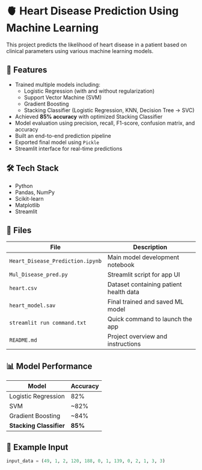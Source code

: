 # 🫀 Heart Disease Prediction Using Machine Learning

This project predicts the likelihood of heart disease in a patient based on clinical parameters using various machine learning models.

## 🚀 Features

- Trained multiple models including:
  - Logistic Regression (with and without regularization)
  - Support Vector Machine (SVM)
  - Gradient Boosting
  - Stacking Classifier (Logistic Regression, KNN, Decision Tree → SVC)
- Achieved **85% accuracy** with optimized Stacking Classifier
- Model evaluation using precision, recall, F1-score, confusion matrix, and accuracy
- Built an end-to-end prediction pipeline
- Exported final model using `Pickle`
- Streamlit interface for real-time predictions

## 🛠️ Tech Stack

- Python
- Pandas, NumPy
- Scikit-learn
- Matplotlib
- Streamlit

## 📁 Files

| File                        | Description                              |
|-----------------------------|------------------------------------------|
| `Heart_Disease_Prediction.ipynb` | Main model development notebook       |
| `Mul_Disease_pred.py`       | Streamlit script for app UI             |
| `heart.csv`                 | Dataset containing patient health data  |
| `heart_model.sav`           | Final trained and saved ML model        |
| `streamlit run command.txt` | Quick command to launch the app         |
| `README.md`                 | Project overview and instructions       |

## 📊 Model Performance

| Model                      | Accuracy |
|---------------------------|----------|
| Logistic Regression        | 82%      |
| SVM                        | ~82%     |
| Gradient Boosting          | ~84%     |
| **Stacking Classifier**    | **85%**  |

## 🧪 Example Input

```python
input_data = (49, 1, 2, 120, 188, 0, 1, 139, 0, 2, 1, 3, 3)
